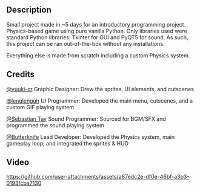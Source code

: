## Description
Small project made in ~5 days for an introductory programming project.
Physics-based game using pure vanilla Python. Only libraries used were standard Python libraries: Tkinter for GUI and PyQT5 for sound. 
As such, this project can be ran out-of-the-box without any installations.

Everything else is made from scratch including a custom Physics system.


## Credits
[@yuuki-cr](https://github.com/yuuki-cr) Graphic Designer: Drew the sprites, UI elements, and cutscenes

[@lenglenguh](https://github.com/lenglenguh) UI Programmer: Developed the main menu, cutscenes, and a custom GIF playing system

[@Sebastian Tay](https://github.com/Wickshire) Sound Programmer: Sourced for BGM/SFX and programmed the sound playing system

[@Butterknife](https://github.com/butter9fe) Lead Developer: Developed the Physics system, main gameplay loop, and integrated the sprites & HUD


## Video
https://github.com/user-attachments/assets/a87edc2e-df0e-46bf-a3b3-0193fcba7130


